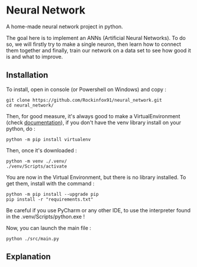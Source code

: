 # Neural Network

A home-made neural network project in python.

The goal here is to implement an ANNs (Artificial Neural Networks). To do so, we will firstly
try to make a single neuron, then learn how to connect them together and finally, train our
network on a data set to see how good it is and what to improve.

## Installation

To install, open in console (or Powershell on Windows) and copy : 

````shell
git clone https://github.com/Rockinfox91/neural_network.git
cd neural_network/
````

Then, for good measure, it's always good to make a VirtualEnvironment (check [documentation](https://docs.python.org/3/library/venv.html#how-venvs-work)), if you don't have 
the venv library install on your python, do :
````shell
python -m pip install virtualenv
````

Then, once it's downloaded :

````shell
python -m venv ./.venv/
./venv/Scripts/activate
````

You are now in the Virtual Environment, but there is no library installed. To get them, install with the command :
````shell
python -m pip install --upgrade pip
pip install -r "requirements.txt"
````

Be careful if you use PyCharm or any other IDE, to use the interpreter found in the .venv/Scripts/python.exe !

Now, you can launch the main file :

````shell
python ./src/main.py
````

## Explanation

